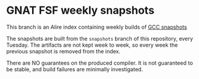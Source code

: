 # GNAT FSF weekly snapshots

This branch is an Alire index containing weekly builds of [GCC snapshots](https://gcc.gnu.org/pub/gcc/snapshots/LATEST-16/)

The snapshots are built from the `snapshots` branch of this repository, every Tuesday. The
artifacts are not kept week to week, so every week the previous snapshot is removed from the index.

There are NO guarantees on the produced compiler. It is not guaranteed to be stable, and build
failures are minimally investigated.
